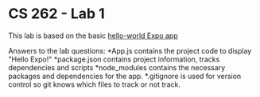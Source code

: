 # CS 262 - Lab 1

This lab is based on the basic [hello-world Expo app](https://expo.io/learn)

Answers to the lab questions:
*App.js contains the project code to display "Hello Expo!"
*package.json contains project information, tracks dependencies and scripts
*node_modules contains the necessary packages and dependencies for the app.
*.gitignore is used for version control so git knows which files to track or not track.

